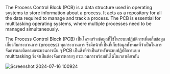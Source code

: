 The Process Control Block (PCB) is a data structure used in operating systems to store information about a process. It acts as a repository for all the data required to manage and track a process. The PCB is essential for multitasking operating systems, where multiple processes need to be managed simultaneously.

The Process Control Block (PCB) เป็นโครงสร้างข้อมูลที่ใช้ในระบบปฏิบัติการเพื่อเก็บข้อมูลเกี่ยวกับกระบวนการ (process) ทุกกระบวนการ ซึ่งมีหน้าที่เป็นที่เก็บข้อมูลทั้งหมดที่จำเป็นในการจัดการและติดตามกระบวนการนั้น ๆ PCB เป็นสิ่งที่จำเป็นสำหรับระบบปฏิบัติการแบบ multitasking ซึ่งจำเป็นต้องจัดการหลายๆ กระบวนการพร้อมกันได้ในเวลาเดียวกัน

![Screenshot 2024-07-16 100924](https://github.com/user-attachments/assets/b5f62068-6a37-40c1-ae0d-1004ee124850)
